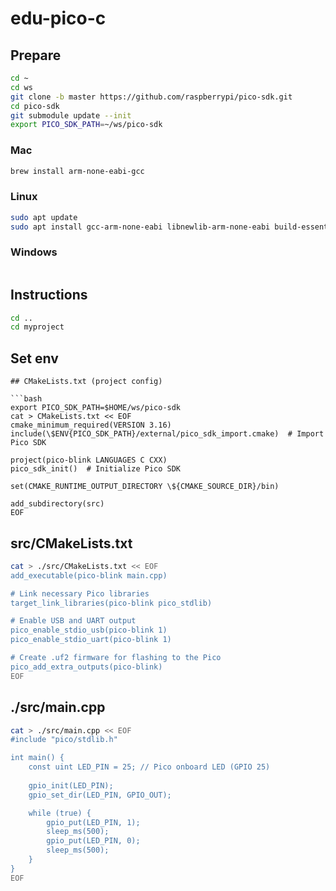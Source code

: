 # edu-pico-c

## Prepare

```bash
cd ~
cd ws
git clone -b master https://github.com/raspberrypi/pico-sdk.git
cd pico-sdk
git submodule update --init
export PICO_SDK_PATH=~/ws/pico-sdk
```


### Mac

```bash
brew install arm-none-eabi-gcc
```

### Linux

```bash
sudo apt update
sudo apt install gcc-arm-none-eabi libnewlib-arm-none-eabi build-essential
```

### Windows

```bash
```



## Instructions

```bash
cd ..
cd myproject
```

## Set env

```
## CMakeLists.txt (project config)

```bash
export PICO_SDK_PATH=$HOME/ws/pico-sdk
cat > CMakeLists.txt << EOF
cmake_minimum_required(VERSION 3.16)
include(\$ENV{PICO_SDK_PATH}/external/pico_sdk_import.cmake)  # Import Pico SDK

project(pico-blink LANGUAGES C CXX)
pico_sdk_init()  # Initialize Pico SDK

set(CMAKE_RUNTIME_OUTPUT_DIRECTORY \${CMAKE_SOURCE_DIR}/bin)

add_subdirectory(src)
EOF
```

## src/CMakeLists.txt

```bash
cat > ./src/CMakeLists.txt << EOF
add_executable(pico-blink main.cpp)

# Link necessary Pico libraries
target_link_libraries(pico-blink pico_stdlib)

# Enable USB and UART output
pico_enable_stdio_usb(pico-blink 1)
pico_enable_stdio_uart(pico-blink 1)

# Create .uf2 firmware for flashing to the Pico
pico_add_extra_outputs(pico-blink)
EOF
```
## ./src/main.cpp

```bash
cat > ./src/main.cpp << EOF
#include "pico/stdlib.h"

int main() {
    const uint LED_PIN = 25; // Pico onboard LED (GPIO 25)
    
    gpio_init(LED_PIN);
    gpio_set_dir(LED_PIN, GPIO_OUT);

    while (true) {
        gpio_put(LED_PIN, 1);
        sleep_ms(500);
        gpio_put(LED_PIN, 0);
        sleep_ms(500);
    }
}
EOF
```

